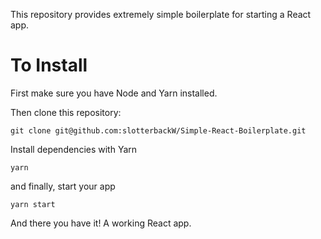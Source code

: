 This repository provides extremely simple boilerplate for starting a React app.

# To Install
First make sure you have Node and Yarn installed.

Then clone this repository:
```
git clone git@github.com:slotterbackW/Simple-React-Boilerplate.git
```
Install dependencies with Yarn
```
yarn
```
and finally, start your app
```
yarn start
```

And there you have it! A working React app.
